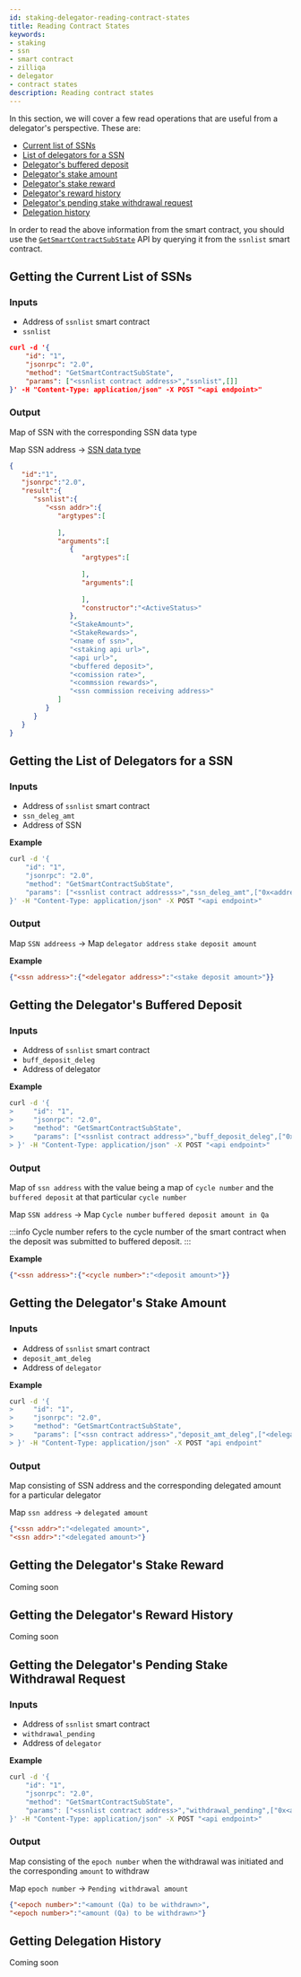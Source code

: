 ```yaml
---
id: staking-delegator-reading-contract-states
title: Reading Contract States
keywords: 
- staking
- ssn
- smart contract
- zilliqa	
- delegator
- contract states
description: Reading contract states
---
```


In this section, we will cover a few read operations that are useful from a delegator's perspective. These are:

- [Current list of SSNs](#getting-the-current-list-of-ssns)
- [List of delegators for a SSN](#getting-the-list-of-delegators-for-a-ssn)
- [Delegator's buffered deposit](#getting-the-delegators-buffered-deposit)
- [Delegator's stake amount](#getting-the-delegators-stake-amount)
- [Delegator's stake reward](#getting-the-delegators-stake-reward)
- [Delegator's reward history](#getting-the-delegators-reward-history)
- [Delegator's pending stake withdrawal request](#getting-the-delegators-pending-stake-withdrawal-request)
- [Delegation history](#getting-delegation-history)

In order to read the above information from the smart contract, you should use the [`GetSmartContractSubState`](https://apidocs.zilliqa.com/#getsmartcontractsubstate) API by querying it from the `ssnlist` smart contract.

## Getting the Current List of SSNs

### Inputs

- Address of `ssnlist` smart contract
- `ssnlist`

```json 
curl -d '{
    "id": "1",
    "jsonrpc": "2.0",
    "method": "GetSmartContractSubState",
    "params": ["<ssnlist contract address>","ssnlist",[]]
}' -H "Content-Type: application/json" -X POST "<api endpoint>"
```

### Output

Map of SSN with the corresponding SSN data type

Map SSN address -> [SSN data type](https://github.com/Zilliqa/staking-contract/tree/spec/contracts#data-types)

```json
{
   "id":"1",
   "jsonrpc":"2.0",
   "result":{
      "ssnlist":{
         "<ssn addr>":{
            "argtypes":[
               
            ],
            "arguments":[
               {
                  "argtypes":[
                     
                  ],
                  "arguments":[
                     
                  ],
                  "constructor":"<ActiveStatus>"
               },
               "<StakeAmount>",
               "<StakeRewards>",
               "<name of ssn>",
               "<staking api url>",
               "<api url>",
               "<buffered deposit>",
               "<comission rate>",
               "<commssion rewards>",
               "<ssn commission receiving address>"
            ]
         }
      }
   }
}
```

## Getting the List of Delegators for a SSN

### Inputs
- Address of `ssnlist` smart contract
- `ssn_deleg_amt`
- Address of SSN

__Example__  
```bash
curl -d '{
    "id": "1",
    "jsonrpc": "2.0",
    "method": "GetSmartContractSubState",
    "params": ["<ssnlist contract addresss>","ssn_deleg_amt",["0x<address of SSN>"]]
}' -H "Content-Type: application/json" -X POST "<api endpoint>"
```

### Output
Map `SSN addreess` -> Map `delegator address` `stake deposit amount`

__Example__  
```json
{"<ssn address>":{"<delegator address>":"<stake deposit amount>"}}
```

## Getting the Delegator's Buffered Deposit

### Inputs

- Address of `ssnlist` smart contract
- `buff_deposit_deleg`
- Address of delegator

__Example__  
```bash
curl -d '{
>     "id": "1",
>     "jsonrpc": "2.0",
>     "method": "GetSmartContractSubState",
>     "params": ["<ssnlist contract address>","buff_deposit_deleg",["0x<address of delegator>"]]
> }' -H "Content-Type: application/json" -X POST "<api endpoint>"
```

### Output

Map of `ssn address` with the value being a map of `cycle number` and the `buffered deposit` at that particular `cycle number` 

Map `SSN address` -> Map `Cycle number` `buffered deposit amount in Qa` 

:::info
Cycle number refers to the cycle number of the smart contract when the deposit was submitted to buffered deposit.
:::

__Example__  
```json
{"<ssn address>":{"<cycle number>":"<deposit amount>"}}
```

## Getting the Delegator's Stake Amount

### Inputs

- Address of `ssnlist` smart contract
- `deposit_amt_deleg`
- Address of `delegator`

__Example__  
```bash
curl -d '{
>     "id": "1",
>     "jsonrpc": "2.0",
>     "method": "GetSmartContractSubState",
>     "params": ["<ssn contract address>","deposit_amt_deleg",["<delegator address>"]]
> }' -H "Content-Type: application/json" -X POST "api endpoint"
```

### Output

Map consisting of SSN address and the corresponding delegated amount for a particular delegator

Map `ssn address` -> `delegated amount`
```json
{"<ssn addr>":"<delegated amount>",
"<ssn addr>":"<delegated amount>"}
```

## Getting the Delegator's Stake Reward

Coming soon

## Getting the Delegator's Reward History

Coming soon

## Getting the Delegator's Pending Stake Withdrawal Request

### Inputs

- Address of `ssnlist` smart contract
- `withdrawal_pending`
- Address of `delegator`

__Example__  
```bash
curl -d '{
    "id": "1",
    "jsonrpc": "2.0",
    "method": "GetSmartContractSubState",
    "params": ["<ssnlist contract address>","withdrawal_pending",["0x<address of delegator>"]]
}' -H "Content-Type: application/json" -X POST "<api endpoint>"

```

### Output

Map consisting of the `epoch number` when the withdrawal was initiated and the corresponding `amount` to withdraw

Map `epoch number` -> `Pending withdrawal amount`
```json
{"<epoch number>":"<amount (Qa) to be withdrawn>",
"<epoch number>":"<amount (Qa) to be withdrawn>"}
```

## Getting Delegation History

Coming soon 
